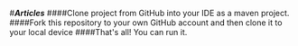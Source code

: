 #**_Articles_**
####Clone project from GitHub into your IDE as a maven project.
####Fork this repository to your own GitHub account and then clone it to your local device
####That's all! You can run it.